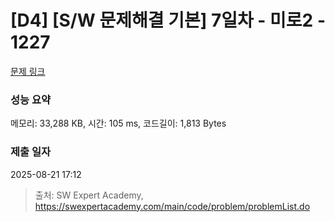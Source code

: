 # [D4] [S/W 문제해결 기본] 7일차 - 미로2 - 1227 

[문제 링크](https://swexpertacademy.com/main/code/problem/problemDetail.do?contestProbId=AV14wL9KAGkCFAYD) 

### 성능 요약

메모리: 33,288 KB, 시간: 105 ms, 코드길이: 1,813 Bytes

### 제출 일자

2025-08-21 17:12



> 출처: SW Expert Academy, https://swexpertacademy.com/main/code/problem/problemList.do